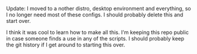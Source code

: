 Update: I moved to a nother distro, desktop environment and everything, so I no longer need most of these configs. I should probably delete this and start over.

I think it was cool to learn how to make all this. I'm keeping this repo public in case someone finds a use in any of the scripts. I should probably keep the git history if I get around to starting this over.
